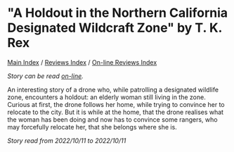 # "A Holdout in the Northern California Designated Wildcraft Zone" by T. K. Rex

[Main Index](../../../README.md) / [Reviews Index](../../README.md) / [On-line Reviews Index](../README.md)

*Story can be read [on-line](https://grist.org/fix/climate-fiction/imagine-2200-holdout-in-the-northern-california-designated-wildcraft-zone/).*

An interesting story of a drone who, while patrolling a designated wildlife zone, encounters a holdout: an elderly woman still living in the zone. Curious at first, the drone follows her home, while trying to convince her to relocate to the city. But it is while at the home, that the drone realises what the woman has been doing and now has to convince some rangers, who may forcefully relocate her, that she belongs where she is.

*Story read from 2022/10/11 to 2022/10/11*
